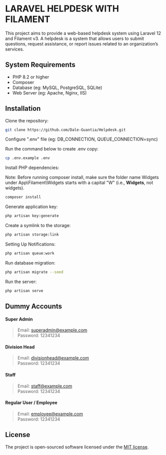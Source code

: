 
# LARAVEL HELPDESK WITH FILAMENT

This project aims to provide a web-based helpdesk system using Laravel 12 and Filament v3. A helpdesk is a system that allows users to submit questions, request assistance, or report issues related to an organization’s services.



## System Requirements

- PHP 8.2 or higher
- Composer
- Database (eg: MySQL, PostgreSQL, SQLite)
- Web Server (eg: Apache, Nginx, IIS)


## Installation

Clone the repository: 
```bash
git clone https://github.com/Dale-Guantia/Helpdesk.git
```

Configure ".env" file (eg: DB_CONNECTION, QUEUE_CONNECTION=sync)

Run the command below to create .env copy:
```bash
cp .env.example .env
```

Install PHP dependencies:

Note: Before running composer install, make sure the folder name Widgets under App\Filament\Widgets starts with a capital "W" (i.e., **Widgets**, not widgets).
```bash
composer install
```

Generate application key: 
```bash
php artisan key:generate
```

Create a symlink to the storage:
```bash
php artisan storage:link
```

Setting Up Notifications:
```bash
php artisan queue:work
```

Run database migration:
```bash
php artisan migrate --seed
```

Run the server:
```bash
php artisan serve
```
## Dummy Accounts

#### Super Admin
>Email: superadmin@example.com<br>
>Password: 12341234

#### Division Head
>Email: divisionhead@example.com<br>
>Password: 12341234

#### Staff
>Email: staff@example.com<br>
>Password: 12341234

#### Regular User / Employee
>Email: employee@example.com<br>
>Password: 12341234

## License
The project is open-sourced software licensed under the [MIT license](https://choosealicense.com/licenses/mit/).

